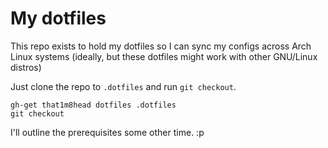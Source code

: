 # My dotfiles

This repo exists to hold my dotfiles so I can sync my configs across Arch Linux
systems (ideally, but these dotfiles might work with other GNU/Linux distros)

Just clone the repo to `.dotfiles` and run `git checkout`.

``` shell
gh-get that1m8head dotfiles .dotfiles
git checkout
```

I'll outline the prerequisites some other time. :p
